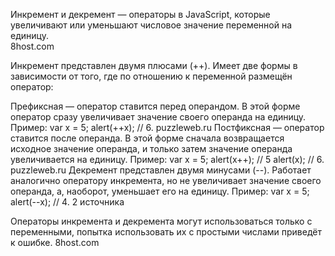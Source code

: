 Инкремент и декремент — операторы в JavaScript, которые увеличивают или уменьшают числовое значение переменной на единицу.  
8host.com

Инкремент представлен двумя плюсами (++). Имеет две формы в зависимости от того, где по отношению к переменной размещён оператор:

Префиксная — оператор ставится перед операндом. В этой форме оператор сразу увеличивает значение своего операнда на единицу. Пример: var x = 5; alert(++x); // 6. 
puzzleweb.ru
Постфиксная — оператор ставится после операнда. В этой форме сначала возвращается исходное значение операнда, и только затем значение операнда увеличивается на единицу. Пример: var x = 5; alert(x++); // 5 alert(x); // 6. 
puzzleweb.ru
Декремент представлен двумя минусами (--). Работает аналогично оператору инкремента, но не увеличивает значение своего операнда, а, наоборот, уменьшает его на единицу. Пример: var x = 5; alert(--x); // 4. 
2 источника

Операторы инкремента и декремента могут использоваться только с переменными, попытка использовать их с простыми числами приведёт к ошибке. 
8host.com